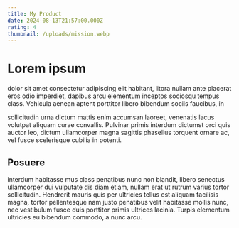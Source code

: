 ```yaml
---
title: My Product
date: 2024-08-13T21:57:00.000Z
rating: 4
thumbnail: /uploads/mission.webp
---
```

# Lorem ipsum 
dolor sit amet consectetur adipiscing elit habitant, litora nullam ante placerat eros odio imperdiet, dapibus arcu elementum inceptos sociosqu tempus class. Vehicula aenean aptent porttitor libero bibendum sociis faucibus, in 

sollicitudin urna dictum mattis enim accumsan laoreet, venenatis lacus volutpat aliquam curae convallis. Pulvinar primis interdum dictumst orci quis auctor leo, dictum ullamcorper magna sagittis phasellus torquent ornare ac, vel fusce scelerisque cubilia in potenti.

## Posuere 
interdum habitasse mus class penatibus nunc non blandit, libero senectus ullamcorper dui vulputate dis diam etiam, nullam erat ut rutrum varius tortor sollicitudin. Hendrerit mauris quis per ultricies tellus est aliquam facilisis magna, tortor pellentesque nam justo penatibus velit habitasse mollis nunc, nec vestibulum fusce duis porttitor primis ultrices lacinia. Turpis elementum ultricies eu bibendum commodo, a nunc arcu.
